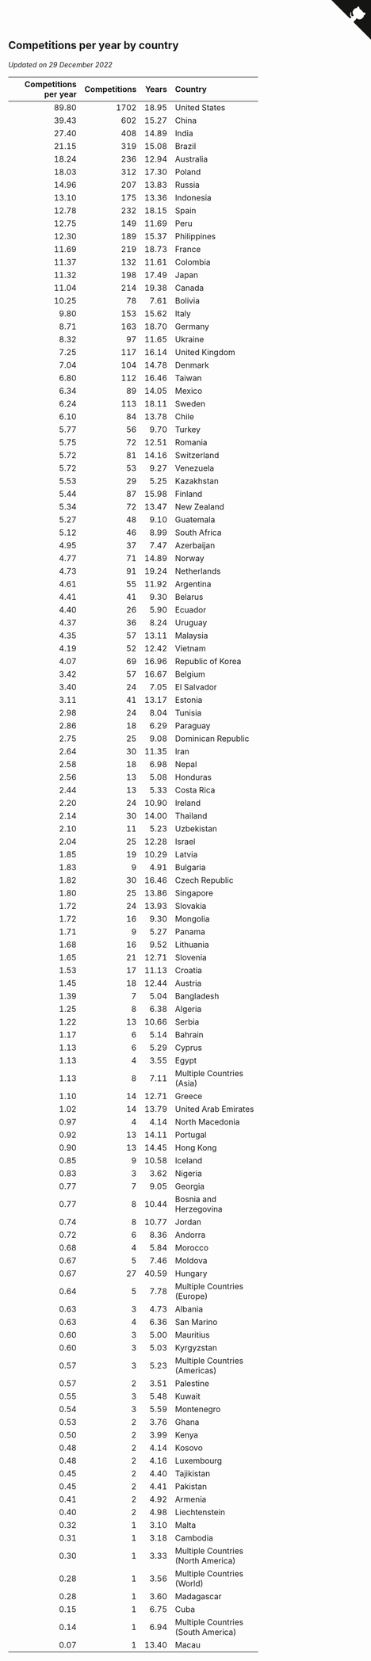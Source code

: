 ## Competitions per year by country

*Updated on 29 December 2022*

| Competitions per year | Competitions | Years | Country |
| ---: | ---: | ---: | :--- |
| 89.80 | 1702 | 18.95 | United States |
| 39.43 | 602 | 15.27 | China |
| 27.40 | 408 | 14.89 | India |
| 21.15 | 319 | 15.08 | Brazil |
| 18.24 | 236 | 12.94 | Australia |
| 18.03 | 312 | 17.30 | Poland |
| 14.96 | 207 | 13.83 | Russia |
| 13.10 | 175 | 13.36 | Indonesia |
| 12.78 | 232 | 18.15 | Spain |
| 12.75 | 149 | 11.69 | Peru |
| 12.30 | 189 | 15.37 | Philippines |
| 11.69 | 219 | 18.73 | France |
| 11.37 | 132 | 11.61 | Colombia |
| 11.32 | 198 | 17.49 | Japan |
| 11.04 | 214 | 19.38 | Canada |
| 10.25 | 78 | 7.61 | Bolivia |
| 9.80 | 153 | 15.62 | Italy |
| 8.71 | 163 | 18.70 | Germany |
| 8.32 | 97 | 11.65 | Ukraine |
| 7.25 | 117 | 16.14 | United Kingdom |
| 7.04 | 104 | 14.78 | Denmark |
| 6.80 | 112 | 16.46 | Taiwan |
| 6.34 | 89 | 14.05 | Mexico |
| 6.24 | 113 | 18.11 | Sweden |
| 6.10 | 84 | 13.78 | Chile |
| 5.77 | 56 | 9.70 | Turkey |
| 5.75 | 72 | 12.51 | Romania |
| 5.72 | 81 | 14.16 | Switzerland |
| 5.72 | 53 | 9.27 | Venezuela |
| 5.53 | 29 | 5.25 | Kazakhstan |
| 5.44 | 87 | 15.98 | Finland |
| 5.34 | 72 | 13.47 | New Zealand |
| 5.27 | 48 | 9.10 | Guatemala |
| 5.12 | 46 | 8.99 | South Africa |
| 4.95 | 37 | 7.47 | Azerbaijan |
| 4.77 | 71 | 14.89 | Norway |
| 4.73 | 91 | 19.24 | Netherlands |
| 4.61 | 55 | 11.92 | Argentina |
| 4.41 | 41 | 9.30 | Belarus |
| 4.40 | 26 | 5.90 | Ecuador |
| 4.37 | 36 | 8.24 | Uruguay |
| 4.35 | 57 | 13.11 | Malaysia |
| 4.19 | 52 | 12.42 | Vietnam |
| 4.07 | 69 | 16.96 | Republic of Korea |
| 3.42 | 57 | 16.67 | Belgium |
| 3.40 | 24 | 7.05 | El Salvador |
| 3.11 | 41 | 13.17 | Estonia |
| 2.98 | 24 | 8.04 | Tunisia |
| 2.86 | 18 | 6.29 | Paraguay |
| 2.75 | 25 | 9.08 | Dominican Republic |
| 2.64 | 30 | 11.35 | Iran |
| 2.58 | 18 | 6.98 | Nepal |
| 2.56 | 13 | 5.08 | Honduras |
| 2.44 | 13 | 5.33 | Costa Rica |
| 2.20 | 24 | 10.90 | Ireland |
| 2.14 | 30 | 14.00 | Thailand |
| 2.10 | 11 | 5.23 | Uzbekistan |
| 2.04 | 25 | 12.28 | Israel |
| 1.85 | 19 | 10.29 | Latvia |
| 1.83 | 9 | 4.91 | Bulgaria |
| 1.82 | 30 | 16.46 | Czech Republic |
| 1.80 | 25 | 13.86 | Singapore |
| 1.72 | 24 | 13.93 | Slovakia |
| 1.72 | 16 | 9.30 | Mongolia |
| 1.71 | 9 | 5.27 | Panama |
| 1.68 | 16 | 9.52 | Lithuania |
| 1.65 | 21 | 12.71 | Slovenia |
| 1.53 | 17 | 11.13 | Croatia |
| 1.45 | 18 | 12.44 | Austria |
| 1.39 | 7 | 5.04 | Bangladesh |
| 1.25 | 8 | 6.38 | Algeria |
| 1.22 | 13 | 10.66 | Serbia |
| 1.17 | 6 | 5.14 | Bahrain |
| 1.13 | 6 | 5.29 | Cyprus |
| 1.13 | 4 | 3.55 | Egypt |
| 1.13 | 8 | 7.11 | Multiple Countries (Asia) |
| 1.10 | 14 | 12.71 | Greece |
| 1.02 | 14 | 13.79 | United Arab Emirates |
| 0.97 | 4 | 4.14 | North Macedonia |
| 0.92 | 13 | 14.11 | Portugal |
| 0.90 | 13 | 14.45 | Hong Kong |
| 0.85 | 9 | 10.58 | Iceland |
| 0.83 | 3 | 3.62 | Nigeria |
| 0.77 | 7 | 9.05 | Georgia |
| 0.77 | 8 | 10.44 | Bosnia and Herzegovina |
| 0.74 | 8 | 10.77 | Jordan |
| 0.72 | 6 | 8.36 | Andorra |
| 0.68 | 4 | 5.84 | Morocco |
| 0.67 | 5 | 7.46 | Moldova |
| 0.67 | 27 | 40.59 | Hungary |
| 0.64 | 5 | 7.78 | Multiple Countries (Europe) |
| 0.63 | 3 | 4.73 | Albania |
| 0.63 | 4 | 6.36 | San Marino |
| 0.60 | 3 | 5.00 | Mauritius |
| 0.60 | 3 | 5.03 | Kyrgyzstan |
| 0.57 | 3 | 5.23 | Multiple Countries (Americas) |
| 0.57 | 2 | 3.51 | Palestine |
| 0.55 | 3 | 5.48 | Kuwait |
| 0.54 | 3 | 5.59 | Montenegro |
| 0.53 | 2 | 3.76 | Ghana |
| 0.50 | 2 | 3.99 | Kenya |
| 0.48 | 2 | 4.14 | Kosovo |
| 0.48 | 2 | 4.16 | Luxembourg |
| 0.45 | 2 | 4.40 | Tajikistan |
| 0.45 | 2 | 4.41 | Pakistan |
| 0.41 | 2 | 4.92 | Armenia |
| 0.40 | 2 | 4.98 | Liechtenstein |
| 0.32 | 1 | 3.10 | Malta |
| 0.31 | 1 | 3.18 | Cambodia |
| 0.30 | 1 | 3.33 | Multiple Countries (North America) |
| 0.28 | 1 | 3.56 | Multiple Countries (World) |
| 0.28 | 1 | 3.60 | Madagascar |
| 0.15 | 1 | 6.75 | Cuba |
| 0.14 | 1 | 6.94 | Multiple Countries (South America) |
| 0.07 | 1 | 13.40 | Macau |


<a href="https://github.com/JustinTimeCuber/wca_statistics" class="github-corner" aria-label="View source on Github"><svg width="80" height="80" viewBox="0 0 250 250" style="fill:#151513; color:#fff; position: absolute; top: 0; border: 0; right: 0;" aria-hidden="true"><path d="M0,0 L115,115 L130,115 L142,142 L250,250 L250,0 Z"></path><path d="M128.3,109.0 C113.8,99.7 119.0,89.6 119.0,89.6 C122.0,82.7 120.5,78.6 120.5,78.6 C119.2,72.0 123.4,76.3 123.4,76.3 C127.3,80.9 125.5,87.3 125.5,87.3 C122.9,97.6 130.6,101.9 134.4,103.2" fill="currentColor" style="transform-origin: 130px 106px;" class="octo-arm"></path><path d="M115.0,115.0 C114.9,115.1 118.7,116.5 119.8,115.4 L133.7,101.6 C136.9,99.2 139.9,98.4 142.2,98.6 C133.8,88.0 127.5,74.4 143.8,58.0 C148.5,53.4 154.0,51.2 159.7,51.0 C160.3,49.4 163.2,43.6 171.4,40.1 C171.4,40.1 176.1,42.5 178.8,56.2 C183.1,58.6 187.2,61.8 190.9,65.4 C194.5,69.0 197.7,73.2 200.1,77.6 C213.8,80.2 216.3,84.9 216.3,84.9 C212.7,93.1 206.9,96.0 205.4,96.6 C205.1,102.4 203.0,107.8 198.3,112.5 C181.9,128.9 168.3,122.5 157.7,114.1 C157.9,116.9 156.7,120.9 152.7,124.9 L141.0,136.5 C139.8,137.7 141.6,141.9 141.8,141.8 Z" fill="currentColor" class="octo-body"></path></svg></a><style>.github-corner:hover .octo-arm{animation:octocat-wave 560ms ease-in-out}@keyframes octocat-wave{0%,100%{transform:rotate(0)}20%,60%{transform:rotate(-25deg)}40%,80%{transform:rotate(10deg)}}@media (max-width:500px){.github-corner:hover .octo-arm{animation:none}.github-corner .octo-arm{animation:octocat-wave 560ms ease-in-out}}</style>
